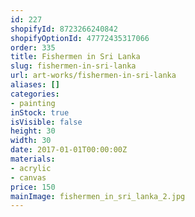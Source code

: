 ```yaml
---
id: 227
shopifyId: 8723266240842
shopifyOptionId: 47772435317066
order: 335
title: Fishermen in Sri Lanka
slug: fishermen-in-sri-lanka
url: art-works/fishermen-in-sri-lanka
aliases: []
categories:
- painting
inStock: true
isVisible: false
height: 30
width: 30
date: 2017-01-01T00:00:00Z
materials:
- acrylic
- canvas
price: 150
mainImage: fishermen_in_sri_lanka_2.jpg
---
```

